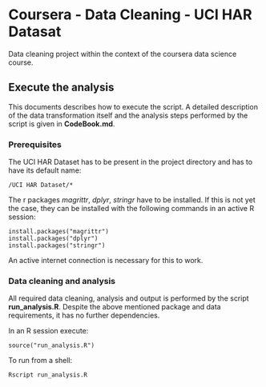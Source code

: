 # Coursera - Data Cleaning - UCI HAR Datasat

Data cleaning project within the context of the coursera data science course.

## Execute the analysis

This documents describes how to execute the script. A detailed description of the data transformation itself and the analysis steps performed by the script is given in **CodeBook.md**.

### Prerequisites
 
The UCI HAR Dataset has to be present in the project directory and has to have its default name:

```
/UCI HAR Dataset/*
```

The r packages *magrittr*, *dplyr*, *stringr* have to be installed. If this is not yet the case, they can be installed with the following commands in an active R session:

```
install.packages("magrittr")
install.packages("dplyr")
install.packages("stringr")
```
An active internet connection is necessary for this to work.

### Data cleaning and analysis

All required data cleaning, analysis and output is performed by the script **run_analysis.R**. Despite the above mentioned package and data requirements, it has no further dependencies. 

In an R session execute:
```
source("run_analysis.R")
```

To run from a shell:

```
Rscript run_analysis.R
```



